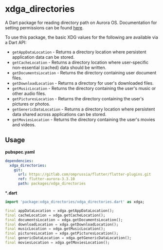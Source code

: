 # xdga_directories

A Dart package for reading directory path on Aurora OS.
Documentation for setting permissions can be found [here](https://developer.auroraos.ru/doc/software_development/reference/user_data).

To use this package, the basic XDG values for the following are available via a Dart API:

- `getAppDataLocation` - Returns a directory location where persistent application data can be stored.
- `getCacheLocation` - Returns a directory location where user-specific non-essential (cached) data should be written.
- `getDocumentsLocation` - Returns the directory containing user document files.
- `getDownloadLocation` - Returns a directory for user's downloaded files.
- `getMusicLocation` - Returns the directory containing the user's music or other audio files.
- `getPicturesLocation` - Returns the directory containing the user's pictures or photos.
- `getGenericDataLocation` - Returns a directory location where persistent data shared across applications can be stored.
- `getMoviesLocation` - Returns the directory containing the user's movies and videos.

## Usage

**pubspec.yaml**

```yaml
dependencies:
  xdga_directories:
    git:
      url: https://gitlab.com/omprussia/flutter/flutter-plugins.git
      ref: flutter-aurora-3.3.10
      path: packages/xdga_directories
```

***.dart**

```dart
import 'package:xdga_directories/xdga_directories.dart' as xdga;

final appDataLocation = xdga.getAppDataLocation();
final cacheLocation = xdga.getCacheLocation();
final documentsLocation = xdga.getDocumentsLocation();
final downloadLocation = xdga.getDownloadLocation();
final musicLocation = xdga.getMusicLocation();
final picturesLocation = xdga.getPicturesLocation();
final genericDataLocation = xdga.getGenericDataLocation();
final moviesLocation = xdga.getMoviesLocation();
```
